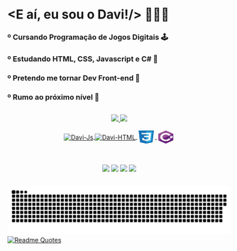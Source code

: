 # **<E aí, eu sou o Davi!/>** 🙋🏽‍♂️
### º Cursando Programação de Jogos Digitais 🕹️
### º Estudando HTML, CSS, Javascript e C# 📘
### º Pretendo me tornar Dev Front-end 👾
### º Rumo ao próximo nível 🚀

## 

<div align="center">
  <a href="https://github.com/davignz">
  <img height="170em" src="https://github-readme-stats.vercel.app/api?username=davignz&show_icons=true&theme=nightowl&include_all_commits=true&count_private=true"/>
  <img height="170em" src="https://github-readme-stats.vercel.app/api/top-langs/?username=davignz&langs_count=5&layout=compact&theme=nightowl">

</div>
  
<div style="display: inline_block" align="center"><br>
  <img align="center" alt="Davi-Js" height="30" width="40" src="https://cdn.jsdelivr.net/gh/devicons/devicon/icons/javascript/javascript-original.svg">
  <img align="center" alt="Davi-HTML" height="30" width="40" src="https://cdn.jsdelivr.net/gh/devicons/devicon/icons/html5/html5-original.svg">
  <img align="center" alt="Davi-CSS" height="30" width="40" src="https://raw.githubusercontent.com/devicons/devicon/master/icons/css3/css3-original.svg">
  <img align="center" alt="Davi-Csharp" height="30" width="40" src="https://raw.githubusercontent.com/devicons/devicon/master/icons/csharp/csharp-original.svg">
</div>
  
##
<br>
<div align="center">
  <a href="https://www.linkedin.com/in/davi-gonzaga-792113175/" target="_blank"><img src="https://img.shields.io/badge/LinkedIn-0077B5?style=for-the-badge&logo=linkedin&logoColor=white"></a>
  <a href="https://github.com/Davignz" target="_blank"><img src="https://img.shields.io/badge/GitHub-100000?style=for-the-badge&logo=github&logoColor=white" target="_blank"></a>
  <a href="https://www.instagram.com/davignz" target="_blank"><img src="https://img.shields.io/badge/Instagram-E4405F?style=for-the-badge&logo=instagram&logoColor=white" target="_blank"></a>
   <a href="mailto:werdavid1@gmail.com"><img src="https://img.shields.io/badge/Gmail-D14836?style=for-the-badge&logo=gmail&logoColor=white" target="_blank"></a>
</div>
  
##


![Snake animation](https://github.com/davignz/davignz/blob/output/github-contribution-grid-snake.svg)
[![Readme Quotes](https://quotes-github-readme.vercel.app/api?type=horizontal&theme=dark)](https://github.com/davignz/github-readme-quotes)

